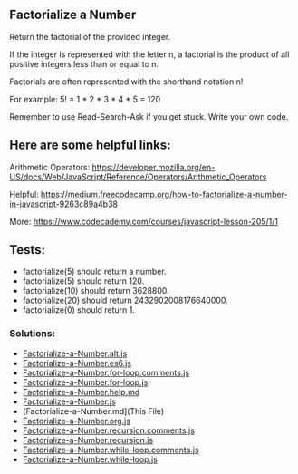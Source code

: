 ## Factorialize a Number 
Return the factorial of the provided integer.

If the integer is represented with the letter n, a factorial is the product of all positive integers less than or equal to n.

Factorials are often represented with the shorthand notation n!

For example: 5! = 1 * 2 * 3 * 4 * 5 = 120

Remember to use Read-Search-Ask if you get stuck. Write your own code.

## Here are some helpful links:

Arithmetic Operators: https://developer.mozilla.org/en-US/docs/Web/JavaScript/Reference/Operators/Arithmetic_Operators

Helpful: https://medium.freecodecamp.org/how-to-factorialize-a-number-in-javascript-9263c89a4b38

More: https://www.codecademy.com/courses/javascript-lesson-205/1/1

## Tests:

* factorialize(5) should return a number.
* factorialize(5) should return 120.
* factorialize(10) should return 3628800.
* factorialize(20) should return 2432902008176640000.
* factorialize(0) should return 1.

### Solutions:

* [Factorialize-a-Number.alt.js](Factorialize-a-Number.alt.js)
* [Factorialize-a-Number.es6.js](Factorialize-a-Number.es6.js)
* [Factorialize-a-Number.for-loop.comments.js](Factorialize-a-Number.for-loop.comments.js)
* [Factorialize-a-Number.for-loop.js](Factorialize-a-Number.for-loop.js)
* [Factorialize-a-Number.help.md](Factorialize-a-Number.help.md)
* [Factorialize-a-Number.js](Factorialize-a-Number.js)
* [Factorialize-a-Number.md](This File)
* [Factorialize-a-Number.org.js](Factorialize-a-Number.org.js)
* [Factorialize-a-Number.recursion.comments.js](Factorialize-a-Number.recursion.comments.js)
* [Factorialize-a-Number.recursion.js](Factorialize-a-Number.recursion.js)
* [Factorialize-a-Number.while-loop.comments.js](Factorialize-a-Number.while-loop.comments.js)
* [Factorialize-a-Number.while-loop.js](Factorialize-a-Number.while-loop.js)
